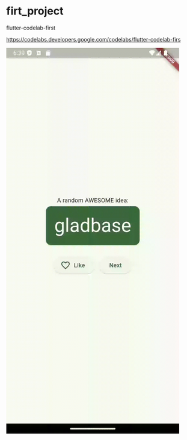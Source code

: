 # firt_project

flutter-codelab-first

https://codelabs.developers.google.com/codelabs/flutter-codelab-firs

![alt text](asserts/firs_app.gif)


